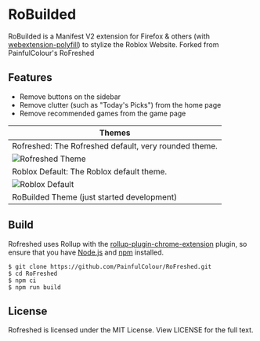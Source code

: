 # RoBuilded
RoBuilded is a Manifest V2 extension for Firefox & others (with [webextension-polyfill](https://github.com/mozilla/webextension-polyfill)) to stylize the Roblox Website. Forked from PainfulColour's RoFreshed
## Features
- Remove buttons on the sidebar
- Remove clutter (such as "Today's Picks") from the home page
- Remove recommended games from the game page

| Themes |
| ------- |
| Rofreshed: The Rofreshed default, very rounded theme. |
| ![Rofreshed Theme](https://github.com/PainfulColour/RoFreshed/assets/52288545/9844b8e8-e76e-43df-b056-0f6b084fa42f) |
| Roblox Default: The Roblox default theme. |
| ![Roblox Default](https://github.com/PainfulColour/RoFreshed/assets/52288545/2d09ff4a-48a6-4348-bab6-7a060d7e2156) |
| RoBuilded Theme (just started development) |

## Build
Rofreshed uses Rollup with the [rollup-plugin-chrome-extension](https://www.npmjs.com/package/rollup-plugin-chrome-extension) plugin, so ensure that you have [Node.js](https://nodejs.org) and [npm](https://www.npmjs.com/) installed.

```shell
$ git clone https://github.com/PainfulColour/RoFreshed.git
$ cd RoFreshed
$ npm ci
$ npm run build
```

## License
Rofreshed is licensed under the MIT License. View LICENSE for the full text.
